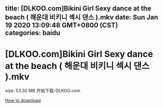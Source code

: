 
title: [DLKOO.com]Bikini Girl Sexy dance at the beach ( 해운대 비키니 섹시 댄스 ).mkv
date: Sun Jan 19 2020 13:09:48 GMT+0800 (CST)    
categories: baidu
---

# [DLKOO.com]Bikini Girl Sexy dance at the beach ( 해운대 비키니 섹시 댄스 ).mkv
size: 53.30 MB
 开始下载-DLKOO.com
 

[How to download](https://bpcam.bemobtrk.com/go/2ceec3aa-1ca2-46d6-b9ff-aaa5c184517c?jno=94)